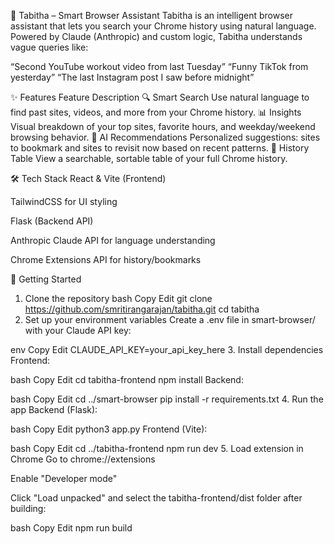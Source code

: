 🧠 Tabitha – Smart Browser Assistant
Tabitha is an intelligent browser assistant that lets you search your Chrome history using natural language. Powered by Claude (Anthropic) and custom logic, Tabitha understands vague queries like:

“Second YouTube workout video from last Tuesday”
“Funny TikTok from yesterday”
“The last Instagram post I saw before midnight”

✨ Features
Feature	Description
🔍 Smart Search	Use natural language to find past sites, videos, and more from your Chrome history.
📊 Insights	Visual breakdown of your top sites, favorite hours, and weekday/weekend browsing behavior.
🧠 AI Recommendations	Personalized suggestions: sites to bookmark and sites to revisit now based on recent patterns.
📁 History Table	View a searchable, sortable table of your full Chrome history.

🛠 Tech Stack
React & Vite (Frontend)

TailwindCSS for UI styling

Flask (Backend API)

Anthropic Claude API for language understanding

Chrome Extensions API for history/bookmarks

🚀 Getting Started
1. Clone the repository
bash
Copy
Edit
git clone https://github.com/smritirangarajan/tabitha.git
cd tabitha
2. Set up your environment variables
Create a .env file in smart-browser/ with your Claude API key:

env
Copy
Edit
CLAUDE_API_KEY=your_api_key_here
3. Install dependencies
Frontend:

bash
Copy
Edit
cd tabitha-frontend
npm install
Backend:

bash
Copy
Edit
cd ../smart-browser
pip install -r requirements.txt
4. Run the app
Backend (Flask):

bash
Copy
Edit
python3 app.py
Frontend (Vite):

bash
Copy
Edit
cd ../tabitha-frontend
npm run dev
5. Load extension in Chrome
Go to chrome://extensions

Enable "Developer mode"

Click "Load unpacked" and select the tabitha-frontend/dist folder after building:

bash
Copy
Edit
npm run build
